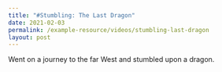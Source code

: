 ```yaml
---
title: "#Stumbling: The Last Dragon"
date: 2021-02-03
permalink: /example-resource/videos/stumbling-last-dragon
layout: post
---
```


Went on a journey to the far West and stumbled upon a dragon.
